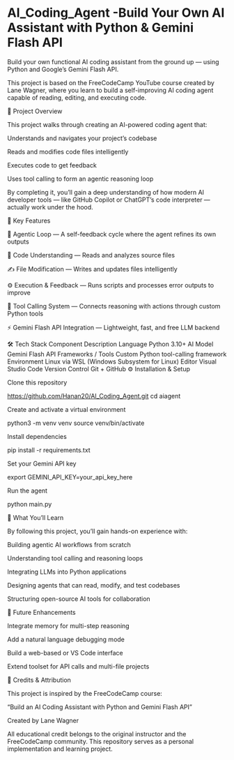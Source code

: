 # AI_Coding_Agent -Build Your Own AI Assistant with Python & Gemini Flash API

Build your own functional AI coding assistant from the ground up — using Python and Google’s Gemini Flash API.

This project is based on the FreeCodeCamp YouTube course
 created by Lane Wagner, where you learn to build a self-improving AI coding agent capable of reading, editing, and executing code.

🚀 Project Overview

This project walks through creating an AI-powered coding agent that:

Understands and navigates your project’s codebase

Reads and modifies code files intelligently

Executes code to get feedback

Uses tool calling to form an agentic reasoning loop

By completing it, you’ll gain a deep understanding of how modern AI developer tools — like GitHub Copilot or ChatGPT’s code interpreter — actually work under the hood.

🧩 Key Features

🤖 Agentic Loop — A self-feedback cycle where the agent refines its own outputs

🧠 Code Understanding — Reads and analyzes source files

✍️ File Modification — Writes and updates files intelligently

⚙️ Execution & Feedback — Runs scripts and processes error outputs to improve

🔗 Tool Calling System — Connects reasoning with actions through custom Python tools

⚡ Gemini Flash API Integration — Lightweight, fast, and free LLM backend

🛠️ Tech Stack
Component	Description
Language	Python 3.10+
AI Model	Gemini Flash API
Frameworks / Tools	Custom Python tool-calling framework
Environment	Linux via WSL (Windows Subsystem for Linux)
Editor	Visual Studio Code
Version Control	Git + GitHub
⚙️ Installation & Setup

Clone this repository

https://github.com/Hanan20/AI_Coding_Agent.git
cd aiagent


Create and activate a virtual environment

python3 -m venv venv
source venv/bin/activate


Install dependencies

pip install -r requirements.txt


Set your Gemini API key

export GEMINI_API_KEY=your_api_key_here


Run the agent

python main.py

📘 What You’ll Learn

By following this project, you’ll gain hands-on experience with:

Building agentic AI workflows from scratch

Understanding tool calling and reasoning loops

Integrating LLMs into Python applications

Designing agents that can read, modify, and test codebases

Structuring open-source AI tools for collaboration

🌱 Future Enhancements

Integrate memory for multi-step reasoning

Add a natural language debugging mode

Build a web-based or VS Code interface

Extend toolset for API calls and multi-file projects

🙏 Credits & Attribution

This project is inspired by the FreeCodeCamp course:

“Build an AI Coding Assistant with Python and Gemini Flash API”

Created by Lane Wagner

All educational credit belongs to the original instructor and the FreeCodeCamp community.
This repository serves as a personal implementation and learning project.

